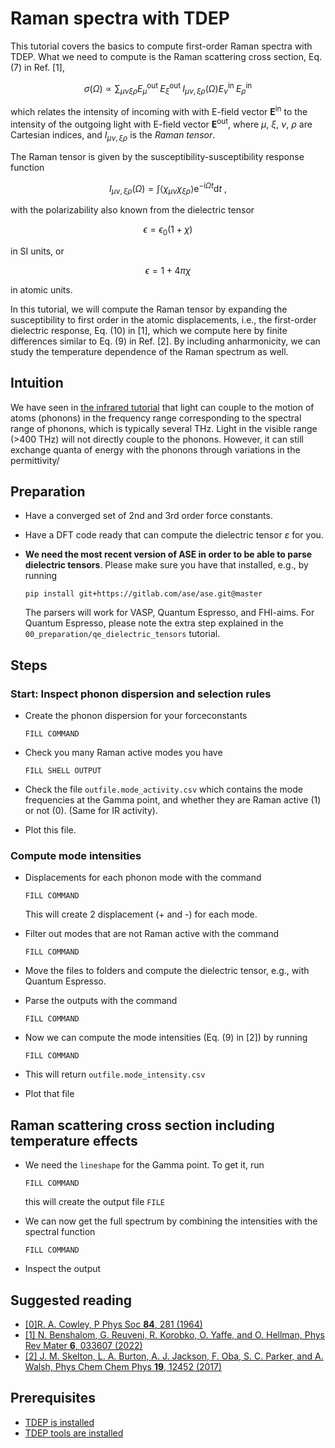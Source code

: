 Raman spectra with TDEP
===

This tutorial covers the basics to compute first-order Raman spectra with TDEP. What we need to compute is the Raman scattering cross section, Eq. (7) in Ref. [1], 

$$
\sigma(\Omega) \propto \sum_{\mu \nu \xi \rho} E_\mu^{\text {out }} E_{\xi}^{\text {out }} I_{\mu \nu, \xi \rho}(\Omega) E_\nu^{\text {in }} E_\rho^{\text {in }}
$$

which relates the intensity of incoming with with E-field vector ${\mathbf E}^\mathrm{in}$ to the intensity of the outgoing light with E-field vector ${\mathbf E}^\mathrm{out}$, where $\mu$, $\xi$, $\nu$, $\rho$ are Cartesian indices, and $I_{\mu \nu, \xi \rho}$ is the _Raman tensor_.

The Raman tensor is given by the susceptibility-susceptibility response function

$$
I_{\mu \nu, \xi \rho} (\Omega)
= \int \langle \chi_{\mu \nu} \chi_{\xi \rho} \rangle {\mathrm e}^{- \mathrm i \Omega t} \mathrm d t~,
$$

with the polarizability also known from the dielectric tensor

$$
\epsilon = \epsilon_0 ( 1 + \chi )
$$

in SI units, or

$$
\epsilon = 1 + 4 \pi \chi
$$

in atomic units.

In this tutorial, we will compute the Raman tensor by expanding the susceptibility to first order in the atomic displacements, i.e., the first-order dielectric response, Eq. (10) in [1], which we compute here by finite differences similar to Eq. (9) in Ref. [2]. By including anharmonicity, we can study the temperature dependence of the Raman spectrum as well.

## Intuition

We have seen in [the infrared tutorial](../06_Infrared/) that light can couple to the motion of atoms (phonons) in the frequency range corresponding to the spectral range of phonons, which is typically several THz. Light in the visible range (>400 THz) will not directly couple to the phonons. However, it can still exchange quanta of energy with the phonons through variations in the permittivity/

## Preparation

- Have a converged set of 2nd and 3rd order force constants.

- Have a DFT code ready that can compute the dielectric tensor $\varepsilon$ for you.

- **We need the most recent version of ASE in order to be able to parse dielectric tensors**. Please make sure you have that installed, e.g., by running

  ```
  pip install git+https://gitlab.com/ase/ase.git@master
  ```

  The parsers will work for VASP, Quantum Espresso, and FHI-aims. For Quantum Espresso, please note the extra step explained in the `00_preparation/qe_dielectric_tensors` tutorial.

## Steps

### Start: Inspect phonon dispersion and selection rules

- Create the phonon dispersion for your forceconstants

  ```
  FILL COMMAND
  ```

- Check you many Raman active modes you have
  ```
  FILL SHELL OUTPUT
  ```

- Check the file `outfile.mode_activity.csv` which contains the mode frequencies at the Gamma point, and whether they are Raman active (1) or not (0). (Same for IR activity).

- Plot this file.

### Compute mode intensities

- Displacements for each phonon mode with the command

  ```
  FILL COMMAND
  ```

  This will create 2 displacement (+ and -) for each mode.

- Filter out modes that are not Raman active with the command

  ```
  FILL COMMAND
  ```

- Move the files to folders and compute the dielectric tensor, e.g., with Quantum Espresso.

- Parse the outputs with the command
  ```
  FILL COMMAND
  ```

- Now we can compute the mode intensities (Eq. (9) in [2]) by running
  ```
  FILL COMMAND
  ```

- This will return `outfile.mode_intensity.csv`

- Plot that file

## Raman scattering cross section including temperature effects

- We need the `lineshape` for the Gamma point. To get it, run
  ```
  FILL COMMAND
  ```

  this will create the output file `FILE`

- We can now get the full spectrum by combining the intensities with the spectral function
  ```
  FILL COMMAND
  ```

- Inspect the output


## Suggested reading

- [[0]R. A. Cowley, P Phys Soc **84**, 281 (1964)](https://iopscience.iop.org/article/10.1088/0370-1328/84/2/311)
- [[1] N. Benshalom, G. Reuveni, R. Korobko, O. Yaffe, and O. Hellman, Phys Rev Mater **6**, 033607 (2022)](https://journals.aps.org/prmaterials/abstract/10.1103/PhysRevMaterials.6.033607)
- [[2] J. M. Skelton, L. A. Burton, A. J. Jackson, F. Oba, S. C. Parker, and A. Walsh, Phys Chem Chem Phys **19**, 12452 (2017)](https://pubs.rsc.org/en/content/articlelanding/2017/CP/C7CP01680H)  

## Prerequisites

- [TDEP is installed](http://ollehellman.github.io/page/0_installation.html)
- [TDEP tools are installed](https://github.com/flokno/tools.tdep)
